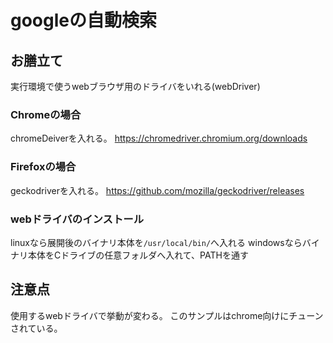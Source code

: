 # googleの自動検索

## お膳立て
実行環境で使うwebブラウザ用のドライバをいれる(webDriver)

### Chromeの場合

chromeDeiverを入れる。
https://chromedriver.chromium.org/downloads

### Firefoxの場合

geckodriverを入れる。
https://github.com/mozilla/geckodriver/releases

### webドライバのインストール

linuxなら展開後のバイナリ本体を`/usr/local/bin/`へ入れる
windowsならバイナリ本体をCドライブの任意フォルダへ入れて、PATHを通す

## 注意点
使用するwebドライバで挙動が変わる。
このサンプルはchrome向けにチューンされている。
